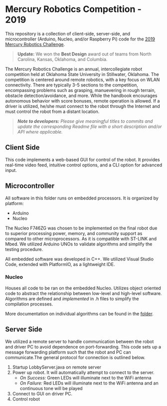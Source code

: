 # Mercury Robotics Competition - 2019

This repository is a collection of client-side, server-side, and microcontroller (Arduino, Nucleo, and/or Raspberry Pi) code for the [2019 Mercury Robotics Challenge](https://github.com/osu-mercury-robotics). 

> __Update:__ We won the **Best Design** award out of teams from North Carolina, Kansas, Oklahoma, and Columbia.

The Mercury Robotics Challenge is an annual, intercollegiate robot competition held at Oklahoma State University in Stillwater, Oklahoma. The competition is centered around remote robotics, with a key focus on WLAN connectivity. There are typically 3-5 sections to the competition, encompassing problems such as grasping, manuevering in rough terrain, obstacle detection/avoidance, and more. While the handbook encourages autonomous behavior with score bonuses, remote operation is allowed. If a driver is utilized, he/she must connect to the robot through the Internet and must control the robot from a distant location.

> *__Note to developers:__ Please give meaningful titles to commits and update the corresponding Readme file with a short description and/or API where applicable.* 


## Client Side
This code implements a web-based GUI for control of the robot. It provides real-time video feed, intuitive control options, and a CLI option for advanced input.


## Microcontroller
All software in this folder runs on embedded processors. It is organized by platform: 

* Arduino
* Nucleo

The Nucleo F746ZG was chosen to be implemented on the final robot due to superior processing power, memory, and community support as compared to other microprocessors. As it is compatible with ST-LINK and Mbed. We utilized Arduino UNOs to validate algorithms and simplify the testing procedure. 

All embedded software was developed in C++. We utilized Visual Studio Code, extended with PlatformIO, as a lightweight IDE.

### Nucleo
Houses all code to be ran on the embedded Nucleo. Utilizes object oriented code to abstract the relationship between low-level and high-level software. Algorithms are defined and _implemented_ in .h files to simplify the compilation processes. 

More documentation on individual algorithms can be found in the [folder](https://github.com/Collin-Thornton/BetterNamePending-2019/tree/master/Microcontroller/Nucleo/include).


## Server Side
We utilized a remote server to handle communication between the robot and driver PC to avoid dependence on port-forwarding. This code sets up a message forwarding platform such that the robot and PC can communicate.The general protocol for connection is outlined below.

1. Startup LobbyServer.java on remote server
2. Power up robot. It will automatically attempt to connect to the server.
   - _On Success:_ Green LEDs will illuminate next to the WiFi antenna
   - _On Failure:_ Red LEDs will illuminate next to the WiFi antenna and an continuous tone will be played
3. Connect to GUI on driver PC. 
4. Control robot 

